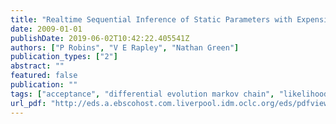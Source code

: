 ```yaml
---
title: "Realtime Sequential Inference of Static Parameters with Expensive Likelihoo...: University of Liverpool Library"
date: 2009-01-01
publishDate: 2019-06-02T10:42:22.405541Z
authors: ["P Robins", "V E Rapley", "Nathan Green"]
publication_types: ["2"]
abstract: ""
featured: false
publication: ""
tags: ["acceptance", "differential evolution markov chain", "likelihood calculations", "metropolis", "realtime computation", "sequential monte carlo methods"]
url_pdf: "http://eds.a.ebscohost.com.liverpool.idm.oclc.org/eds/pdfviewer/pdfviewer?sid=d31fd273-10ea-4f06-a79d-780453f78aec%40sessionmgr4009&vid=2&hid=4208"
---
```


